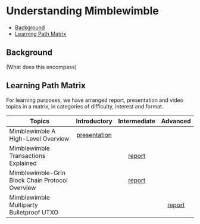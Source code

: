 # Understanding Mimblewimble 

- [Background](#background)
- [Learning Path Matrix](#learning-path-matrix)

## Background

(What does this encompass)

## Learning Path Matrix 

For learning purposes, we have arranged report, presentation and video topics in a matrix, in categories of difficulty, interest and format.

| Topics                                          |                         Introductory                         |                       Intermediate                       |                         Advanced                          |
| ----------------------------------------------- | :----------------------------------------------------------: | :------------------------------------------------------: | :-------------------------------------------------------: |
| Mimblewimble A High-Level Overview              | [presentation](protocols/mimblewimble-1/sources/PITCHME.link.md) |                                                          |                                                           |
| Mimblewimble Transactions Explained             |                                                              |     [report](protocols/mimblewimble-1/MainReport.md)     |                                                           |
| Mimblewimble-Grin Block Chain Protocol Overview |                                                              | [report](protocols/grin-protocol-overview/MainReport.md) |                                                           |
| Mimblewimble Multiparty Bulletproof UTXO        |                                                              |                                                          | [report](protocols/mimblewimble-mp-bp-utxo/MainReport.md) |

